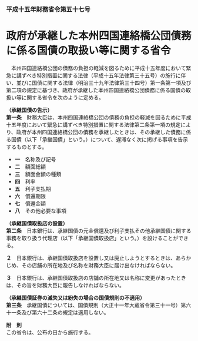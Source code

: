 ### 平成十五年財務省令第五十七号  
# 政府が承継した本州四国連絡橋公団債務に係る国債の取扱い等に関する省令  
　本州四国連絡橋公団の債務の負担の軽減を図るために平成十五年度において緊急に講ずべき特別措置に関する法律（平成十五年法律第三十五号）の施行に伴い、並びに国債に関する法律（明治三十九年法律第三十四号）第一条第一項及び第二項の規定に基づき、政府が承継した本州四国連絡橋公団債務に係る国債の取扱い等に関する省令を次のように定める。  
  
**（承継国債の告示）**  
**第一条**　財務大臣は、本州四国連絡橋公団の債務の負担の軽減を図るために平成十五年度において緊急に講ずべき特別措置に関する法律第二条第一項の規定により、政府が本州四国連絡橋公団の債務を承継したときは、その承継した債務に係る国債（以下「承継国債」という。）について、遅滞なく次に掲げる事項を告示するものとする。  
* **一**　名称及び記号  
* **二**　額面総額  
* **三**　額面金額の種類  
* **四**　利率  
* **五**　利子支払期  
* **六**　償還期限  
* **七**　償還金額  
* **八**　その他必要な事項  
  
**（承継国債取扱店の設置）**  
**第二条**　日本銀行は、承継国債の元金償還及び利子支払その他承継国債に関する事務を取り扱う代理店（以下「承継国債取扱店」という。）を設けることができる。  
  
**２**　日本銀行は、承継国債取扱店を設置し又は廃止しようとするときは、あらかじめ、その店舗の所在地及び名称を財務大臣に届け出なければならない。  
  
**３**　日本銀行は、承継国債取扱店の店舗の所在地又は名称に変更があったときは、その旨を財務大臣に報告しなければならない。  
  
**（承継国債証券の滅失又は紛失の場合の国債規則の不適用）**  
**第三条**　承継国債については、国債規則（大正十一年大蔵省令第三十一号）第六十一条及び第六十二条の規定は適用しない。  
  
**附　則**  
この省令は、公布の日から施行する。  
  
